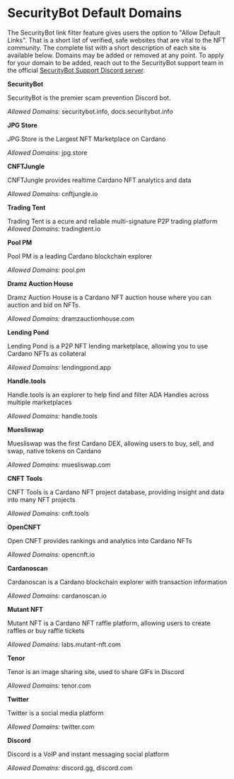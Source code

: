 # SecurityBot Default Domains

The SecurityBot link filter feature gives users the option to "Allow Default Links". That is a short list of verified, safe websites that are vital to the NFT community. The complete list with a short description of each site is available below. Domains may be added or removed at any point. To apply for your domain to be added, reach out to the SecurityBot support team in the official [SecurityBot Support Discord server](https://discord.gg/JWy9bSqpYJ).


**SecurityBot**

SecurityBot is the premier scam prevention Discord bot.

_Allowed Domains:_ securitybot.info, docs.securitybot.info

**JPG Store**

JPG Store is the Largest NFT Marketplace on Cardano

_Allowed Domains:_ jpg.store

**CNFTJungle**

CNFTJungle provides realtime Cardano NFT analytics and data

_Allowed Domains:_ cnftjungle.io

**Trading Tent**

Trading Tent is a ecure and reliable multi-signature P2P trading platform
_Allowed Domains:_ tradingtent.io

**Pool PM**

Pool PM is a leading Cardano blockchain explorer

_Allowed Domains:_ pool.pm

**Dramz Auction House**

Dramz Auction House is a Cardano NFT auction house where you can auction and bid on NFTs.

_Allowed Domains:_ dramzauctionhouse.com


**Lending Pond**

Lending Pond is a P2P NFT lending marketplace, allowing you to use Cardano NFTs as collateral

_Allowed Domains:_ lendingpond.app


**Handle.tools**

Handle.tools is an explorer to help find and filter ADA Handles across multiple marketplaces

_Allowed Domains:_ handle.tools


**Muesliswap**

Muesliswap was the first Cardano DEX, allowing users to buy, sell, and swap, native tokens on Cardano

_Allowed Domains:_ muesliswap.com


**CNFT Tools**

CNFT Tools is a Cardano NFT project database, providing insight and data into many NFT projects

_Allowed Domains:_ cnft.tools


**OpenCNFT**

Open CNFT provides rankings and analytics into Cardano NFTs

_Allowed Domains:_ opencnft.io

**Cardanoscan**

Cardanoscan is a Cardano blockchain explorer with transaction information

_Allowed Domains:_ cardanoscan.io

**Mutant NFT**

Mutant NFT is a Cardano NFT raffle platform, allowing users to create raffles or buy raffle tickets

_Allowed Domains:_ labs.mutant-nft.com


**Tenor**

Tenor is an image sharing site, used to share GIFs in Discord

_Allowed Domains:_ tenor.com


**Twitter**

Twitter is a social media platform

_Allowed Domains:_ twitter.com


**Discord**

Discord is a VoIP and instant messaging social platform

_Allowed Domains:_ discord.gg, discord.com
 
